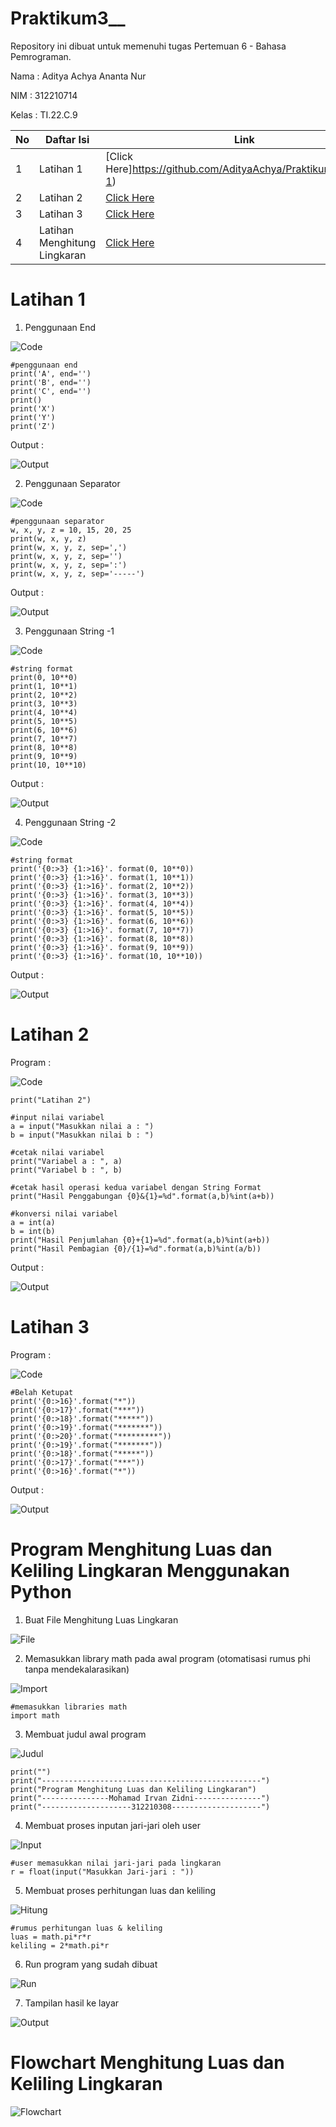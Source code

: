 # Praktikum3__
Repository ini dibuat untuk memenuhi tugas Pertemuan 6 - Bahasa Pemrograman.

Nama : Aditya Achya Ananta Nur

NIM : 312210714

Kelas : TI.22.C.9

| No | Daftar Isi | Link |
| -- | ---------- | ---- |
| 1  | Latihan 1 | [Click Here]https://github.com/AdityaAchya/Praktikum3#latihan-1)|
| 2  | Latihan 2 | [Click Here](https://github.com/MohamadIrvanZidni/Praktikum3#latihan-2) |
| 3  | Latihan 3 | [Click Here](https://github.com/MohamadIrvanZidni/Praktikum3#latihan-3) |
| 4  | Latihan Menghitung Lingkaran | [Click Here](https://github.com/MohamadIrvanZidni/Praktikum3#program-menghitung-luas-dan-keliling-lingkaran-menggunakan-python) |

# Latihan 1

1. Penggunaan End

![Code](Foto/Penggunaan%20End.png)

    #penggunaan end
    print('A', end='')
    print('B', end='')
    print('C', end='')
    print()
    print('X')
    print('Y')
    print('Z')

Output :

![Output](Foto/Output%20Penggunaan%20End.png)

2. Penggunaan Separator

![Code](Foto/Penggunaan%20Separator.png)

    #penggunaan separator
    w, x, y, z = 10, 15, 20, 25
    print(w, x, y, z)
    print(w, x, y, z, sep=',')
    print(w, x, y, z, sep='')
    print(w, x, y, z, sep=':')
    print(w, x, y, z, sep='-----')

Output :

![Output](Foto/Output%20Penggunaan%20Separator.png)

3. Penggunaan String -1

![Code](Foto/String%20Format.png)

    #string format
    print(0, 10**0)
    print(1, 10**1)
    print(2, 10**2)
    print(3, 10**3)
    print(4, 10**4)
    print(5, 10**5)
    print(6, 10**6)
    print(7, 10**7)
    print(8, 10**8)
    print(9, 10**9)
    print(10, 10**10)

Output :

![Output](Foto/Output%20String%20Format.png)

4. Penggunaan String -2

![Code](Foto/String%20Format1.png)

    #string format
    print('{0:>3} {1:>16}'. format(0, 10**0))
    print('{0:>3} {1:>16}'. format(1, 10**1))
    print('{0:>3} {1:>16}'. format(2, 10**2))
    print('{0:>3} {1:>16}'. format(3, 10**3))
    print('{0:>3} {1:>16}'. format(4, 10**4))
    print('{0:>3} {1:>16}'. format(5, 10**5))
    print('{0:>3} {1:>16}'. format(6, 10**6))
    print('{0:>3} {1:>16}'. format(7, 10**7))
    print('{0:>3} {1:>16}'. format(8, 10**8))
    print('{0:>3} {1:>16}'. format(9, 10**9))
    print('{0:>3} {1:>16}'. format(10, 10**10))

Output :

![Output](Foto/Output%20String%20Format1.png)

# Latihan 2

Program :

![Code](Foto/Code%20Latihan.png)

    print("Latihan 2")

    #input nilai variabel
    a = input("Masukkan nilai a : ")
    b = input("Masukkan nilai b : ")

    #cetak nilai variabel
    print("Variabel a : ", a)
    print("Variabel b : ", b)

    #cetak hasil operasi kedua variabel dengan String Format
    print("Hasil Penggabungan {0}&{1}=%d".format(a,b)%int(a+b))

    #konversi nilai variabel
    a = int(a)
    b = int(b)
    print("Hasil Penjumlahan {0}+{1}=%d".format(a,b)%int(a+b))
    print("Hasil Pembagian {0}/{1}=%d".format(a,b)%int(a/b))

Output :

![Output](Foto/Output%20Code.png)

# Latihan 3

Program :

![Code](Foto/Code%20Belah%20Ketupat.png)

    #Belah Ketupat
    print('{0:>16}'.format("*"))
    print('{0:>17}'.format("***"))
    print('{0:>18}'.format("*****"))
    print('{0:>19}'.format("*******"))
    print('{0:>20}'.format("*********"))
    print('{0:>19}'.format("*******"))
    print('{0:>18}'.format("*****"))
    print('{0:>17}'.format("***"))
    print('{0:>16}'.format("*"))

Output :

![Output](Foto/Output%20Belah%20Ketupat.png)

# Program Menghitung Luas dan Keliling Lingkaran Menggunakan Python

1. Buat File Menghitung Luas Lingkaran

![File](Foto/Buat%20File.png)

2. Memasukkan library math pada awal program (otomatisasi rumus phi tanpa mendekalarasikan)

![Import](Foto/Import%20math.png)

    #memasukkan libraries math
    import math

3. Membuat judul awal program

![Judul](Foto/Judul%20Program.png)

    print("")
    print("-------------------------------------------------")
    print("Program Menghitung Luas dan Keliling Lingkaran")
    print("---------------Mohamad Irvan Zidni---------------")
    print("--------------------312210308--------------------")

4. Membuat proses inputan jari-jari oleh user

![Input](Foto/Proses%20Input.png)

    #user memasukkan nilai jari-jari pada lingkaran
    r = float(input("Masukkan Jari-jari : "))

5. Membuat proses perhitungan luas dan keliling

![Hitung](Foto/Proses%20Hitung.png)

    #rumus perhitungan luas & keliling 
    luas = math.pi*r*r
    keliling = 2*math.pi*r

6. Run program yang sudah dibuat

![Run](Foto/Run%20Program.png)

7. Tampilan hasil ke layar

![Output](Foto/Output%20Program.png)

# Flowchart Menghitung Luas dan Keliling Lingkaran

![Flowchart](Foto/Flowchart.py.png)
